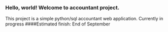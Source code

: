 ### Hello, world! Welcome to accountant project.

This project is a simple python/sql accountant web application. Currently in progress
####Estimated finish: End of September
